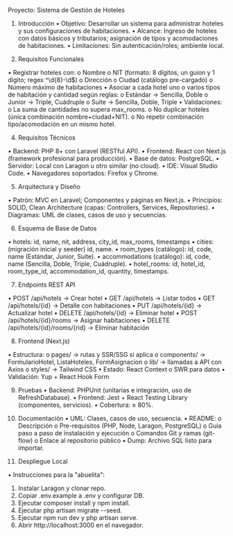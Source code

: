 Proyecto: Sistema de Gestión de Hoteles

1. Introducción
•	Objetivo: Desarrollar un sistema para administrar hoteles y sus configuraciones de habitaciones.
•	Alcance: Ingreso de hoteles con datos básicos y tributarios; asignación de tipos y acomodaciones de habitaciones.
•	Limitaciones: Sin autenticación/roles; ambiente local.

3. Requisitos Funcionales

•	Registrar hoteles con:
o	Nombre
o	NIT (formato: 8 dígitos, un guion y 1 dígito; regex ^\d{8}-\d$)
o	Dirección
o	Ciudad (catálogo pre-cargado)
o	Número máximo de habitaciones
•	Asociar a cada hotel uno o varios tipos de habitación y cantidad según reglas:
o	Estándar → Sencilla, Doble
o	Junior → Triple, Cuádruple
o	Suite → Sencilla, Doble, Triple
•	Validaciones:
o	La suma de cantidades no supera max_rooms.
o	No duplicar hoteles (única combinación nombre+ciudad+NIT).
o	No repetir combinación tipo/acomodación en un mismo hotel.

4. Requisitos Técnicos

•	Backend: PHP 8+ con Laravel (RESTful API).
•	Frontend: React con Next.js (framework profesional para producción).
•	Base de datos: PostgreSQL.
•	Servidor: Local con Laragon u otro similar (no cloud).
•	IDE: Visual Studio Code.
•	Navegadores soportados: Firefox y Chrome.

5. Arquitectura y Diseño

•	Patrón: MVC en Laravel; Componentes y páginas en Next.js.
•	Principios: SOLID, Clean Architecture (capas: Controllers, Services, Repositories).
•	Diagramas: UML de clases, casos de uso y secuencias.

6. Esquema de Base de Datos

•	hotels: id, name, nit, address, city_id, max_rooms, timestamps
•	cities: (migración inicial y seeder) id, name.
•	room_types (catálogo): id, code, name (Estándar, Junior, Suite).
•	accommodations (catálogo): id, code, name (Sencilla, Doble, Triple, Cuádruple).
•	hotel_rooms: id, hotel_id, room_type_id, accommodation_id, quantity, timestamps.

7. Endpoints REST API

•	POST /api/hotels → Crear hotel
•	GET /api/hotels → Listar todos
•	GET /api/hotels/{id} → Detalle con habitaciones
•	PUT /api/hotels/{id} → Actualizar hotel
•	DELETE /api/hotels/{id} → Eliminar hotel
•	POST /api/hotels/{id}/rooms → Asignar habitaciones
•	DELETE /api/hotels/{id}/rooms/{rid} → Eliminar habitación

8. Frontend (Next.js)

•	Estructura:
o	pages/ → rutas y SSR/SSG si aplica
o	components/ → FormularioHotel, ListaHoteles, FormAsignacion
o	lib/ → llamadas a API con Axios
o	styles/ → Tailwind CSS
•	Estado: React Context o SWR para datos
•	Validación: Yup + React Hook Form

9. Pruebas
•	Backend: PHPUnit (unitarias e integración, uso de RefreshDatabase).
•	Frontend: Jest + React Testing Library (componentes, servicios).
•	Cobertura: ≥ 80%.

10. Documentación
•	UML: Clases, casos de uso, secuencia.
•	README:
o	Descripción
o	Pre-requisitos (PHP, Node, Laragon, PostgreSQL)
o	Guía paso a paso de instalación y ejecución
o	Comandos Git y ramas (git-flow)
o	Enlace al repositorio público
•	Dump: Archivo SQL listo para importar.

11. Despliegue Local

•	Instrucciones para la "abuelita":
1.	Instalar Laragon y clonar repo.
2.	Copiar .env.example a .env y configurar DB.
3.	Ejecutar composer install y npm install.
4.	Ejecutar php artisan migrate --seed.
5.	Ejecutar npm run dev y php artisan serve.
6.	Abrir http://localhost:3000 en el navegador.

